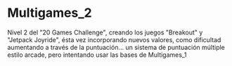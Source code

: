 # Multigames_2
Nivel 2 del "20 Games Challenge", creando los juegos "Breakout" y "Jetpack Joyride", ésta vez incorporando nuevos valores, como dificultad aumentando a través de la puntuación... un sistema de puntuación múltiple estilo arcade, pero intentando usar las bases de Multigames_1
